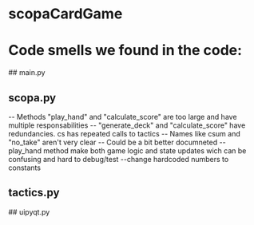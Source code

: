 # scopaCardGame

# Code smells we found in the code:

## main.py

## scopa.py
-- Methods "play_hand" and "calculate_score" are too large and have multiple responsabilities
-- "generate_deck" and "calculate_score" have redundancies. cs has repeated calls to tactics
-- Names like csum and "no_take" aren't very clear
-- Could be a bit better documneted
-- play_hand method make both game logic and state updates wich can be confusing and hard to debug/test
--change hardcoded numbers to constants


## tactics.py

## uipyqt.py
